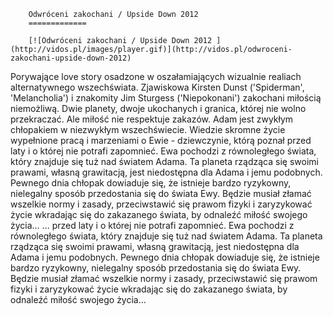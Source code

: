 
        Odwróceni zakochani / Upside Down 2012 
        =============
        
        [![Odwróceni zakochani / Upside Down 2012 ](http://vidos.pl/images/player.gif)](http://vidos.pl/odwroceni-zakochani-upside-down-2012)
        
        
 Porywające love story osadzone w oszałamiających wizualnie realiach alternatywnego wszechświata. Zjawiskowa Kirsten Dunst ('Spiderman', 'Melancholia') i znakomity Jim Sturgess ('Niepokonani') zakochani miłością niemożliwą. Dwie planety, dwoje ukochanych i granica, której nie wolno przekraczać. Ale miłość nie respektuje zakazów. Adam jest zwykłym chłopakiem w niezwykłym wszechświecie. Wiedzie skromne życie wypełnione pracą i marzeniami o Ewie - dziewczynie, którą poznał przed laty i o której nie potrafi zapomnieć. Ewa pochodzi z równoległego świata, który znajduje się tuż nad światem Adama. Ta planeta rządząca się swoimi prawami, własną grawitacją, jest niedostępna dla Adama i jemu podobnych. Pewnego dnia chłopak dowiaduje się, że istnieje bardzo ryzykowny, nielegalny sposób przedostania się do świata Ewy. Będzie musiał złamać wszelkie normy i zasady, przeciwstawić się prawom fizyki i zaryzykować życie wkradając się do zakazanego świata, by odnaleźć miłość swojego życia…  ... przed laty i o której nie potrafi zapomnieć. Ewa pochodzi z równoległego świata, który znajduje się tuż nad światem Adama. Ta planeta rządząca się swoimi prawami, własną grawitacją, jest niedostępna dla Adama i jemu podobnych. Pewnego dnia chłopak dowiaduje się, że istnieje bardzo ryzykowny, nielegalny sposób przedostania się do świata Ewy. Będzie musiał złamać wszelkie normy i zasady, przeciwstawić się prawom fizyki i zaryzykować życie wkradając się do zakazanego świata, by odnaleźć miłość swojego życia…
    